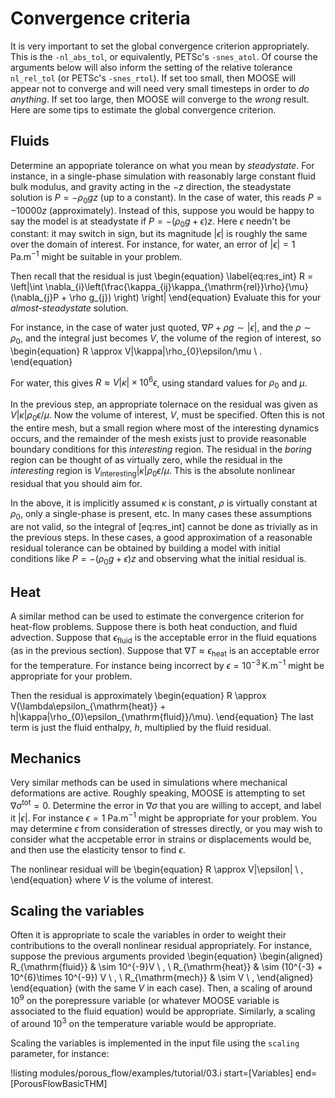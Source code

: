 # Convergence criteria

It is very important to set the global convergence criterion appropriately. This
is the `-nl_abs_tol`, or equivalently, PETSc's `-snes_atol`.  Of course the
arguments below will also inform the setting of the relative tolerance
`nl_rel_tol` (or PETSc's `-snes_rtol`).  If set too small, then MOOSE will
appear not to converge and will need very small timesteps in order to *do
anything*.  If set too large, then MOOSE will converge to the *wrong* result.
Here are some tips to estimate the global convergence criterion.

## Fluids

Determine an appopriate tolerance on what you mean by *steadystate*.  For
instance, in a single-phase simulation with reasonably large constant fluid bulk
modulus, and gravity acting in the $-z$ direction, the steadystate solution is
$P = -\rho_{0}gz$ (up to a constant).  In the case of water, this reads
$P=-10000z$ (approximately). Instead of this, suppose you would be happy to say
the model is at steadystate if $P = -(\rho_{0} g + \epsilon)z$.  Here $\epsilon$
needn't be constant: it may switch in sign, but its magnitude $|\epsilon|$ is
roughly the same over the domain of interest.  For instance, for water, an error
of  $|\epsilon|=1$ Pa.m$^{-1}$ might be suitable in your problem.

Then recall that the residual is just
\begin{equation}
\label{eq:res_int}
R = \left|\int
\nabla_{i}\left(\frac{\kappa_{ij}\kappa_{\mathrm{rel}}\rho}{\mu}(\nabla_{j}P +
\rho g_{j}) \right) \right|
\end{equation}
Evaluate this for
your *almost-steadystate* solution.

For instance, in the case of water just quoted, $\nabla P + \rho g \sim
|\epsilon|$, and the $\rho\sim\rho_{0}$, and the integral just becomes $V$, the
volume of the region of interest, so
\begin{equation}
R \approx
V|\kappa|\rho_{0}\epsilon/\mu \ .
\end{equation}

For water, this gives $R \approx V|\kappa|\times 10^{6}\epsilon$, using standard
values for $\rho_{0}$ and $\mu$.

In the previous step, an appropriate tolernace on the residual was given as
$V|\kappa|\rho_{0}\epsilon/\mu$.  Now the volume of interest, $V$, must be
specified.  Often this is not the entire mesh, but a small region where most of
the interesting dynamics occurs, and the remainder of the mesh exists just to
provide reasonable boundary conditions for this *interesting* region.  The
residual in the *boring* region can be thought of as virtually zero, while the
residual in the *interesting* region is
$V_{\mathrm{interesting}}|\kappa|\rho_{0}\epsilon/\mu$.  This is the absolute
nonlinear residual that you should aim for.

In the above, it is implicitly assumed $\kappa$ is constant, $\rho$ is virtually
constant at $\rho_{0}$, only a single-phase is present, etc.  In many cases
these assumptions are not valid, so the integral of [eq:res_int]
cannot be done as trivially as in the previous steps. In these cases, a good
approximation of a reasonable residual tolerance can be obtained by building a
model with initial conditions like $P = -(\rho_{0} g + \epsilon)z$ and observing
what the initial residual is.

## Heat

A similar method can be used to estimate the convergence criterion for heat-flow
problems.  Suppose there is both heat conduction, and fluid advection.  Suppose
that $\epsilon_{\mathrm{fluid}}$ is the acceptable error in the fluid equations
(as in the previous section).  Suppose that $\nabla T \approx
\epsilon_{\mathrm{heat}}$ is an acceptable error for the temperature.  For
instance being incorrect by $\epsilon = 10^{-3}\,$K.m$^{-1}$ might be
appropriate for your problem.

Then the residual is approximately
\begin{equation}
R \approx
V(\lambda\epsilon_{\mathrm{heat}} +
h|\kappa|\rho_{0}\epsilon_{\mathrm{fluid}}/\mu).
\end{equation}
The last term is
just the fluid enthalpy, $h$, multiplied by the fluid residual.

## Mechanics

Very similar methods can be used in simulations where mechanical deformations
are active.  Roughly speaking, MOOSE is attempting to set
$\nabla\sigma^{\mathrm{tot}} = 0$.  Determine the error in $\nabla\sigma$ that
you are willing to accept, and label it $|\epsilon|$.  For instance $\epsilon =
1$ Pa.m$^{-1}$ might be appropriate for your problem.  You may determine
$\epsilon$ from consideration of stresses directly, or you may wish to consider
what the accpetable error in strains or displacements would be, and then use the
elasticity tensor to find $\epsilon$.

The nonlinear residual will be
\begin{equation}
R \approx V|\epsilon| \ ,
\end{equation}
where $V$ is the volume of interest.

## Scaling the variables

Often it is appropriate to scale the variables in order to weight their
contributions to the overall nonlinear residual appropriately. For instance,
suppose the previous arguments provided
\begin{equation}
\begin{aligned}
R_{\mathrm{fluid}} & \sim 10^{-9}V \ , \\
R_{\mathrm{heat}} & \sim (10^{-3} + 10^{6}\times 10^{-9}) V \ , \\
R_{\mathrm{mech}} & \sim V \ ,
\end{aligned}
\end{equation}
(with the same $V$ in each case).  Then, a scaling of around
$10^9$ on the porepressure variable (or whatever MOOSE variable is associated to
the fluid equation) would be appropriate.  Similarly, a scaling of around $10^3$
on the temperature variable would be appropriate.

Scaling the variables is implemented in the input file using the `scaling` parameter, for instance:

!listing modules/porous_flow/examples/tutorial/03.i start=[Variables] end=[PorousFlowBasicTHM]
